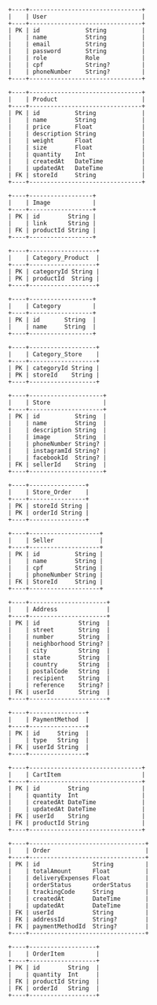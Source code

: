
      +----+--------------------------------+
      |    | User                           |
      +----+--------------------------------+
      | PK | id             String          |
      |    | name           String          |
      |    | email          String          |
      |    | password       String          |
      |    | role           Role            |
      |    | cpf            String?         |
      |    | phoneNumber    String?         |
      +----+--------------------------------+

      +----+--------------------------------+
      |    | Product                        |
      +----+--------------------------------+
      | PK | id          String             |
      |    | name        String             |
      |    | price       Float              |
      |    | description String             |
      |    | weight      Float              |
      |    | size        Float              |
      |    | quantity    Int                |
      |    | createdAt   DateTime           |
      |    | updatedAt   DateTime           |
      | FK | storeId     String             |
      +----+--------------------------------+

      +----+------------------+
      |    | Image            |
      +----+------------------+
      | PK | id        String |
      |    | link      String |
      | FK | productId String |
      +----+------------------+

      +----+-------------------+
      |    | Category_Product  |
      +----+-------------------+
      | PK | categoryId String |
      | PK | productId  String |
      +----+-------------------+

      +----+------------------+
      |    | Category         |
      +----+------------------+
      | PK | id       String  |
      |    | name     String  |
      +----+------------------+

      +----+-------------------+
      |    | Category_Store    |
      +----+-------------------+
      | PK | categoryId String |
      | PK | storeId    String |
      +----+-------------------+

      +----+---------------------+
      |    | Store               |
      +----+---------------------+
      | PK | id          String  |
      |    | name        String  |
      |    | description String  |
      |    | image       String  |
      |    | phoneNumber String? |
      |    | instagramId String? |
      |    | facebookId  String? |
      | FK | sellerId    String  |
      +----+---------------------+

      +----+----------------+
      |    | Store_Order    |
      +----+----------------+
      | PK | storeId String |
      | PK | orderId String |
      +----+----------------+

      +----+--------------------+
      |    | Seller             |
      +----+--------------------+
      | PK | id          String |
      |    | name        String |
      |    | cpf         String |
      |    | phoneNumber String |
      | FK | StoreId     String |
      +----+--------------------+

      +----+----------------------+
      |    | Address              |
      +----+----------------------+
      | PK | id           String  |
      |    | street       String  |
      |    | number       String  |
      |    | neighborhood String? |
      |    | city         String  |
      |    | state        String  |
      |    | country      String  |
      |    | postalCode   String  |
      |    | recipient    String  |
      |    | reference    String? |
      | FK | userId       String  |
      +----+----------------------+

      +----+----------------+
      |    | PaymentMethod  |
      +----+----------------+
      | PK | id     String  |
      |    | type   String  |
      | FK | userId String  |
      +----+----------------+

      +----+--------------------------------+
      |    | CartItem                       |
      +----+--------------------------------+
      | PK | id        String               |
      |    | quantity  Int                  |
      |    | createdAt DateTime             |
      |    | updatedAt DateTime             |
      | FK | userId    String               |
      | FK | productId String               |
      +----+--------------------------------+

      +----+---------------------------------+
      |    | Order                           |
      +----+---------------------------------+
      | PK | id               String         |
      |    | totalAmount      Float          |
      |    | deliveryExpenses Float          |
      |    | orderStatus      orderStatus    |
      |    | trackingCode     String         |
      |    | createdAt        DateTime       |
      |    | updatedAt        DateTime       |
      | FK | userId           String         |
      | FK | addressId        String?        |
      | FK | paymentMethodId  String?        |
      +----+---------------------------------+

      +----+-------------------+
      |    | OrderItem         |
      +----+-------------------+
      | PK | id        String  |
      |    | quantity  Int     |
      | FK | productId String  |
      | FK | orderId   String  |
      +----+-------------------+
